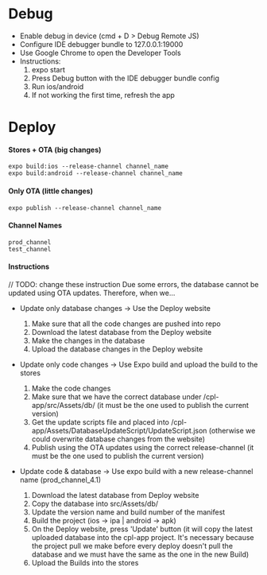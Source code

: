 # Debug
- Enable debug in device (cmd + D > Debug Remote JS)
- Configure IDE debugger bundle to 127.0.0.1:19000
- Use Google Chrome to open the Developer Tools
- Instructions:
    1. expo start
    2. Press Debug button with the IDE debugger bundle config
    3. Run ios/android
    4. If not working the first time, refresh the app

# Deploy
#### Stores + OTA (big changes)
    expo build:ios --release-channel channel_name
    expo build:android --release-channel channel_name

#### Only OTA (little changes)
    expo publish --release-channel channel_name

#### Channel Names
    prod_channel
    test_channel

#### Instructions
// TODO: change these instruction
Due some errors, the database cannot be updated using OTA updates.
Therefore, when we...
- Update only database changes -> Use the Deploy website
    1. Make sure that all the code changes are pushed into repo
    2. Download the latest database from the Deploy website
    3. Make the changes in the database
    4. Upload the database changes in the Deploy website

- Update only code changes -> Use Expo build and upload the build to the stores
    1. Make the code changes
    2. Make sure that we have the correct database under /cpl-app/src/Assets/db/ (it must be the one used to publish the current version)
    3. Get the update scripts file and placed into /cpl-app/Assets/DatabaseUpdateScript/UpdateScript.json (otherwise we could overwrite database changes from the website)
    4. Publish using the OTA updates using the correct release-channel (it must be the one used to publish the current version)

- Update code & database -> Use expo build with a new release-channel name (prod_channel_4.1)
    1. Download the latest database from Deploy website
    2. Copy the database into src/Assets/db/
    3. Update the version name and build number of the manifest
    4. Build the project (ios -> ipa | android -> apk)
    5. On the Deploy website, press 'Update' button (it will copy the latest uploaded database into the cpl-app project. It's necessary because the project pull we make before every deploy doesn't pull the database and we must have the same as the one in the new Build)
    6. Upload the Builds into the stores